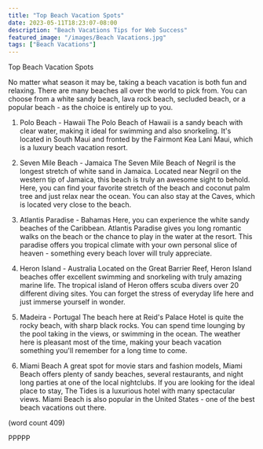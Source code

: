 ```yaml
---
title: "Top Beach Vacation Spots"
date: 2023-05-11T18:23:07-08:00
description: "Beach Vacations Tips for Web Success"
featured_image: "/images/Beach Vacations.jpg"
tags: ["Beach Vacations"]
---
```


Top Beach Vacation Spots

No matter what season it may be, taking a beach
vacation is both fun and relaxing.  There are many
beaches all over the world to pick from.  You can 
choose from a white sandy beach, lava rock beach,
secluded beach, or a popular beach - as the choice
is entirely up to you.

1.  Polo Beach - Hawaii
The Polo Beach of Hawaii is a sandy beach with
clear water, making it ideal for swimming and also
snorkeling.  It's located in South Maui and fronted
by the Fairmont Kea Lani Maui, which is a luxury
beach vacation resort.

2.  Seven Mile Beach - Jamaica
The Seven Mile Beach of Negril is the longest stretch
of white sand in Jamaica.  Located near Negril on
the western tip of Jamaica, this beach is truly an
awesome sight to behold.  Here, you can find your 
favorite stretch of the beach and coconut palm 
tree and just relax near the ocean.  You can also
stay at the Caves, which is located very close to
the beach.

3.  Atlantis Paradise - Bahamas
Here, you can experience the white sandy beaches of
the Caribbean.  Atlantis Paradise gives you long
romantic walks on the beach or the chance to play
in the water at the resort.  This paradise offers
you tropical climate with your own personal slice
of heaven - something every beach lover will truly
appreciate.

4.  Heron Island - Australia
Located on the Great Barrier Reef, Heron Island 
beaches offer excellent swimming and snorkeling
with truly amazing marine life.  The tropical
island of Heron offers scuba divers over 20 
different diving sites.  You can forget the stress
of everyday life here and just immerse yourself in
wonder.  

5.  Madeira - Portugal
The beach here at Reid's Palace Hotel is quite the
rocky beach, with sharp black rocks.  You can spend
time lounging by the pool taking in the views, or
swimming in the ocean.  The weather here is 
pleasant most of the time, making your beach vacation
something you'll remember for a long time to come.

6.  Miami Beach
A great spot for movie stars and fashion models,
Miami Beach offers plenty of sandy beaches, several
restaurants, and night long parties at one of the
local nightclubs.  If you are looking for the
ideal place to stay, The Tides is a luxurious 
hotel with many spectacular views.  Miami Beach 
is also popular in the United States - one of the
best beach vacations out there.

(word count 409)

PPPPP



